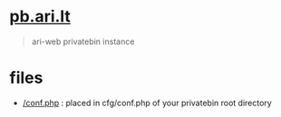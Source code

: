 # [pb.ari.lt](https://pb.ari.lt/)

> ari-web privatebin instance

# files

- [/conf.php](/conf.php) : placed in cfg/conf.php of your privatebin root directory
